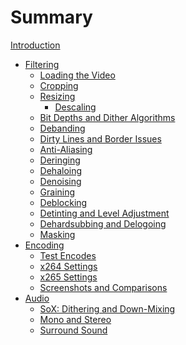 # Summary

[Introduction](./introduction.md)
- [Filtering]()
    - [Loading the Video]()
    - [Cropping]()
    - [Resizing](filtering/resizing.md)
        - [Descaling]()
    - [Bit Depths and Dither Algorithms]()
    - [Debanding]()
    - [Dirty Lines and Border Issues]()
    - [Anti-Aliasing]()
    - [Deringing]()
    - [Dehaloing]()
    - [Denoising]()
    - [Graining]()
    - [Deblocking]()
    - [Detinting and Level Adjustment]()
    - [Dehardsubbing and Delogoing]()
    - [Masking]()
- [Encoding]()
    - [Test Encodes]()
    - [x264 Settings]()
    - [x265 Settings]()
    - [Screenshots and Comparisons]()
- [Audio]()
    - [SoX: Dithering and Down-Mixing]()
    - [Mono and Stereo]()
    - [Surround Sound]()
